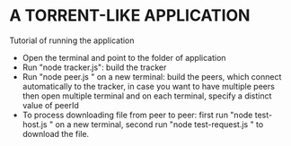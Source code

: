 
# A TORRENT-LIKE APPLICATION

Tutorial of running the application

- Open the terminal and point to the folder of application
- Run "node tracker.js": build the tracker
- Run "node peer.js <peerId>" on a new terminal: build the peers, which connect automatically to the tracker, in case you want to have multiple peers then open multiple terminal and on each terminal, specify a distinct value of peerId
- To process downloading file from peer to peer: first run "node test-host.js <peer owns the file>" on a new terminal, second run "node test-request.js <peer requests file> <peer owns file> <file name>" to download the file.

